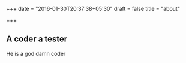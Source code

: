 +++
date = "2016-01-30T20:37:38+05:30"
draft = false
title = "about"

+++

## A coder a tester

He is a god damn coder
